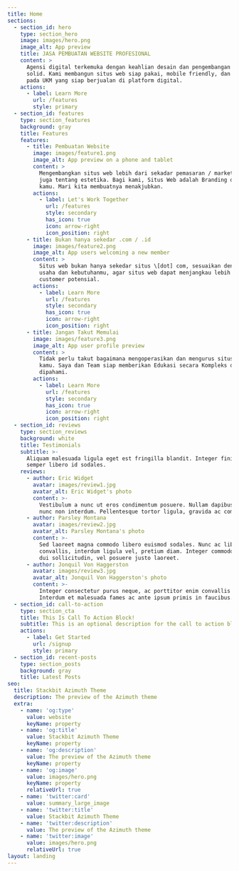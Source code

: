 ```yaml
---
title: Home
sections:
  - section_id: hero
    type: section_hero
    image: images/hero.png
    image_alt: App preview
    title: JASA PEMBUATAN WEBSITE PROFESIONAL
    content: >
      Agensi digital terkemuka dengan keahlian desain dan pengembangan yang
      solid. Kami membangun situs web siap pakai, mobile friendly, dan berfokus
      pada UKM yang siap berjualan di platform digital.
    actions:
      - label: Learn More
        url: /features
        style: primary
  - section_id: features
    type: section_features
    background: gray
    title: Features
    features:
      - title: Pembuatan Website
        image: images/feature1.png
        image_alt: App preview on a phone and tablet
        content: >
          Mengembangkan situs web lebih dari sekadar pemasaran / marketing. Ini
          juga tentang estetika. Bagi kami, Situs Web adalah Branding dari usaha
          kamu. Mari kita membuatnya menakjubkan.
        actions:
          - label: Let's Work Together
            url: /features
            style: secondary
            has_icon: true
            icon: arrow-right
            icon_position: right
      - title: Bukan hanya sekedar .com / .id
        image: images/feature2.png
        image_alt: App users welcoming a new member
        content: >
          Situs web bukan hanya sekedar situs \[dot] com, sesuaikan dengan jenis
          usaha dan kebutuhanmu, agar situs web dapat menjangkau lebih banyak
          customer potensial.
        actions:
          - label: Learn More
            url: /features
            style: secondary
            has_icon: true
            icon: arrow-right
            icon_position: right
      - title: Jangan Takut Memulai
        image: images/feature3.png
        image_alt: App user profile preview
        content: >
          Tidak perlu takut bagaimana mengoperasikan dan mengurus situs web
          kamu. Saya dan Team siap memberikan Edukasi secara Kompleks dan Mudah
          dipahami.
        actions:
          - label: Learn More
            url: /features
            style: secondary
            has_icon: true
            icon: arrow-right
            icon_position: right
  - section_id: reviews
    type: section_reviews
    background: white
    title: Testimonials
    subtitle: >-
      Aliquam malesuada ligula eget est fringilla blandit. Integer finibus
      semper libero id sodales.
    reviews:
      - author: Eric Widget
        avatar: images/review1.jpg
        avatar_alt: Eric Widget's photo
        content: >-
          Vestibulum a nunc ut eros condimentum posuere. Nullam dapibus quis
          nunc non interdum. Pellentesque tortor ligula, gravida ac commodo eu.
      - author: Parsley Montana
        avatar: images/review2.jpg
        avatar_alt: Parsley Montana's photo
        content: >-
          Sed laoreet magna commodo libero euismod sodales. Nunc ac libero
          convallis, interdum ligula vel, pretium diam. Integer commodo sem at
          dui sollicitudin, vel posuere justo laoreet.
      - author: Jonquil Von Haggerston
        avatar: images/review3.jpg
        avatar_alt: Jonquil Von Haggerston's photo
        content: >-
          Integer consectetur purus neque, ac porttitor enim convallis vitae.
          Interdum et malesuada fames ac ante ipsum primis in faucibus.
  - section_id: call-to-action
    type: section_cta
    title: This Is Call To Action Block!
    subtitle: This is an optional description for the call to action block.
    actions:
      - label: Get Started
        url: /signup
        style: primary
  - section_id: recent-posts
    type: section_posts
    background: gray
    title: Latest Posts
seo:
  title: Stackbit Azimuth Theme
  description: The preview of the Azimuth theme
  extra:
    - name: 'og:type'
      value: website
      keyName: property
    - name: 'og:title'
      value: Stackbit Azimuth Theme
      keyName: property
    - name: 'og:description'
      value: The preview of the Azimuth theme
      keyName: property
    - name: 'og:image'
      value: images/hero.png
      keyName: property
      relativeUrl: true
    - name: 'twitter:card'
      value: summary_large_image
    - name: 'twitter:title'
      value: Stackbit Azimuth Theme
    - name: 'twitter:description'
      value: The preview of the Azimuth theme
    - name: 'twitter:image'
      value: images/hero.png
      relativeUrl: true
layout: landing
---
```

